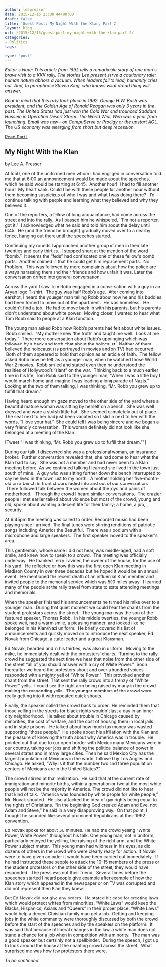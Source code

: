 ```yaml
---
author: leepresser
date: 2015-12-15 23:30:44+00:00
draft: false
title: 'Guest Post: My Night With the Klan, Part 2'
layout: blog
url: /2015/12/15/guest-post-my-night-with-the-klan-part-2/
categories:
- Politics
tags:

type: "post"
---
```


_Editor's Note: This article from 1992 tells a remarkable story of one man's brave visit to a KKK rally. The stories Lee present serve a cautionary tale: human nature abhors a vacuum. When leaders fail to lead, humanity cries out. And, to paraphrase Steven King, who knows what dread thing will answer._

_Bear in mind that this rally took place in 1992. George H.W. Bush was president, and the Golden Age of Ronald Reagan was only 3 years in the past. The United States had just won the Cold War and trounced Saddam Hussein in Operation Desert Storm. The World Wide Web was a year from launching. Email was new--on CompuServe or Prodigy or the upstart AOL. The US economy was emerging from short but deep recession._

[Read Part I](https://hennessysview.com/?p=17222)



## My Night With the Klan



by Lee A. Presser

At 5:50, one of the uniformed men whom I had engaged in conversation told me that at 6:00 an announcement would be made about the speeches, which he said would be starting at 6:45.  Another hour!  I had to fill another hour!  My heart sank. Could I be with these people for another hour without them becoming suspicious of who I was and what I was doing there?   I’d continue talking with people and learning what they believed and why they believed it.

One of the reporters, a fellow of long acquaintance, had come across the street and into the rally.  As I passed him he whispered, ''I'm not a reporter, got it.”  I acknowledged what he said and told him about the delay until 6:45.  He (and the friend he brought) gradually moved over to a nearby fence, hanging out there until the speeches started.

Continuing my rounds I approached another group of men in their late twenties and early thirties.  I stopped short at the mention of the word “bomb.”  It seems the “feds” had confiscated one of these fellow's bomb parts.  Another chimed in that he could get him replacement parts.  No Problem.  This was followed by more complaints about how the police are always harassing them and their friends and how unfair it was. Later the conversation drifted into general conversation.

Across the yard I saw Tom Robb engaged in a conversation with a guy in an Aryan logo T-shirt.  The guy was half Robb’s age.  After coming into earshot, I heard the younger man telling Robb about how he and his buddies had been forced to move out of the apartment.  He was homeless.  He couldn't find a job.  He had to move back in with his parents, but his parents didn't understand about white power.  Moving closer, I wanted to hear what Tom Robb said to people at a Klan function.

The young man asked Robb how Robb’s parents had felt about white issues.  Robb smiled.  “My mother knew ‘the truth’ and taught me well.  Look at me today.”  There more conversation about Robb’s upbringing which was followed by a back and forth chat about the holocaust.  Neither of them believed the holocaust (as portrayed in movies and on TV) had occurred.  Both of them appeared to hold that opinion as an article of faith.  The fellow asked Robb how he felt, as a younger man, when he watched those World War 2 movies.  Robb smiled and stated even then he understood the realities of Hollywood’s “slant” on the war.  Thinking back to a much earlier time in his life, Tom Robb said to the younger man, “When I was a little boy I would march home and imagine I was leading a long parade of Nazis.” Looking at the two of them talking, I was thinking, “Mr. Robb you grew up to fulfill that dream.”

Having heard enough my gaze moved to the other side of the yard where a beautiful mature woman was sitting by herself on a bench.  She was well dressed and wore a stylish little hat.  She seemed completely out of place.  The seat next to her had just been vacated so I slid in next to her with the words, “I love your hat.”  She could tell I was being sincere and we began a very friendly conversation.  This woman definitely did not look like she belonged at a meeting of the Klan.

[Tweet "I was thinking, “Mr. Robb you grew up to fulfill that dream.”"]

During our talk, I discovered she was a professional woman, an insurance broker.  Further conversation revealed that, she had come to hear what the Klan had to say.  She was not a member and had never been to a Klan meeting before. As we continued talking I learned she lived in the town just south of mine.  A guy who was sitting further down the bench interrupted to say he lived in the town just to my north.  A mother holding her five-month-old on a bench in front of ours faded into and out of our conversation.  There followed talk between the women about the joys and pains of motherhood.   Through the crowd I heard similar conversations.  The crazier people I met earlier talked about violence but most of the crowd, young and old, spoke about wanting a decent life for their family; a home, a job, security.

At 6:45pm the meeting was called to order. Recorded music had been playing since I arrived. The final tunes were stirring renditions of patriotic songs including America the Beautiful.  There was a podium with a microphone and large speakers.  The first speaker moved to the speaker's area.

This gentleman, whose name I did not hear, was middle-aged, had a soft smile, and knew how to speak to a crowd.  The meeting was officially underway.  He thanked Terry Taviner, the owner of the house, for the use of his yard.  He reflected on how this was the first open Klan meeting in Madison County in over three decades but he hoped it would be an annual event.  He mentioned the recent death of an influential Klan member and invited people to the memorial service which was 500 miles away.  I learned many of the people at the rally travel from state to state attending meetings and memorials.

When the speaker finished his announcements he turned his mike over to a younger man.  During that quiet moment we could hear the chants from the student protestors across the street.  The young man was the son of the featured speaker, Thomas Robb.  In his middle twenties, the younger Robb spoke well, had a warm smile, a pleasing manner, and looked like he belonged in his Klan/Nazi uniform.  He briefly covered his list of announcements and quickly moved on to introduce the next speaker, Ed Novak from Chicago, a state leader and a great Klansman.

Ed Novak, bearded and in his thirties, was also in uniform.  Moving to the mike, he immediately dealt with the protesters’ chants.  Turning to the rally crowd he suggested the next time we hear that noise from the other side of the street “all of you should answer with a cry of White Power.”  Soon thereafter we heard the protesters shout and over a hundred voices responded with a mighty yell of “White Power.”  This provoked another chant from the street. That sent the rally crowd into a frenzy of “White Power” yells.  I could see the right arm being raised by many in the crowd making the responding yells.  The younger members of the crowd were really getting into it with repeated quick shouts.

Finally, the speaker called the crowd back to order.  He reminded them that those yelling in the streets for black rights wouldn't last a day in an inner city neighborhood.  He talked about trouble in Chicago caused by minorities, the cost of welfare, and the cost of housing them in local jails and in state prisons.  He talked about how much tax money was wasted supporting “those people.”  He spoke about his affiliation with the Klan and the pleasure of knowing the truth about why America was in trouble.  He pointed out that due to our open border with Mexico many Mexicans were in our country, taking our jobs and shifting the political balance of power in several states and in many large cities. Then he said Mexico City has the largest population of Mexicans in the world, followed by Los Angles and Chicago. He asked, “Why is it that the number two and three population centers of Mexicans are in the United States?”

The crowd stirred at that realization.  He said that at the current rate of immigration and minority births, within a generation or two at the most white people will not be the majority in America. The crowd did not like to hear that kind of talk.  “America was founded by white people for white people,” Mr. Novak shouted.  He also attacked the idea of gay rights being equal to the rights of Christians.  “In the beginning God created Adam and Eve, not Adam and Steve,” he said in a very disapproving way.  On that point, I thought he sounded like several prominent Republicans at their 1992 convention.

Ed Novak spoke for about 30 minutes. He had the crowd yelling “White Power, White Power” throughout his talk. One young man, not in uniform, particularly enjoyed the yelling, the raising of the right arm, and the White Power subject matter.  This young man had wildness in his eyes, as did dozens of others in the crowd who were clearly ready for action. If Novak were to have given an order it would have been carried out immediately.  If he had instructed these people to attack the 10-15 members of the press or the student protestors on the other side of the street, they would have responded.  The press was not their friend.  Several times before the speeches started I heard people give example after example of how the Klan story which appeared in the newspaper or on TV was corrupted and did not represent then Klan they knew.

But Ed Novak did not give any orders.  He stated his case for creating laws which would protect whites from minorities. “White Laws” would keep the Blacks, Hispanics, Asians and “Queers” in their proper place. “White Laws” would help a decent Christian family man get a job.  Getting and keeping jobs in the white community were thoroughly discussed by both the crowd before the start of the speeches and by the speakers on the platform.  It was said that because of liberal changes in the law, a white man does not stand a chance for a job when in competition with a minority.  The man was a good speaker but certainly not a spellbinder.  During the speech, I got up to look around the house at the chanting crowd across the street.  What surprised me was how few protestors there were.

_To be continued_
